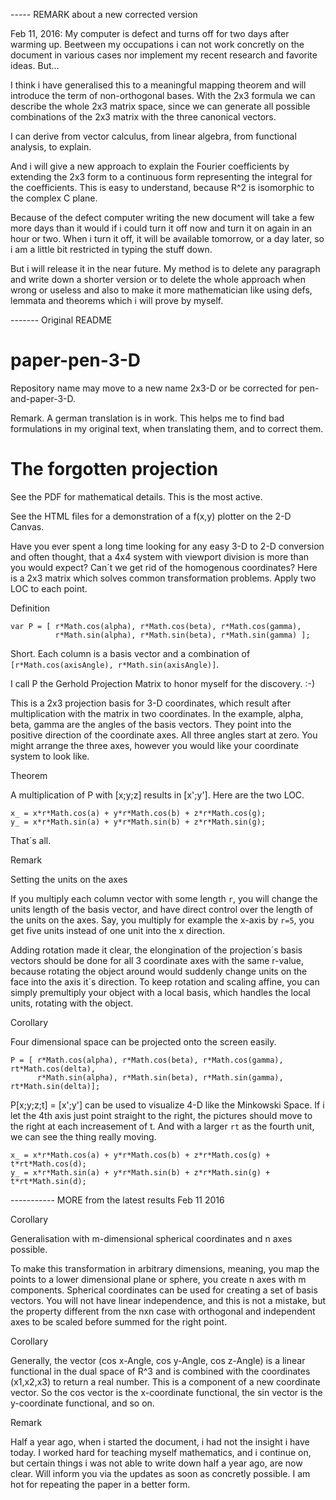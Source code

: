 ----- REMARK about a new corrected version

Feb 11, 2016: My computer is defect and turns off for two days after warming up.
Beetween my occupations i can not work concretly on the document in various cases
nor implement my recent research and favorite ideas. But...

I think i have generalised this to a meaningful mapping theorem and will introduce
the term of non-orthogonal bases. With the 2x3 formula we can describe the whole 2x3
matrix space, since we can generate all possible combinations of the 2x3 matrix with 
the three canonical vectors.

I can derive from vector calculus, from linear algebra, from functional analysis,
to explain.

And i will give a new approach to explain the Fourier coefficients by extending the
2x3 form to a continuous form representing the integral for the coefficients. This is
easy to understand, because R^2 is isomorphic to the complex C plane.

Because of the defect computer writing the new document will take a few more days
than it would if i could turn it off now and turn it on again in an hour or two. When
i turn it off, it will be available tomorrow, or a day later, so i am a little bit
restricted in typing the stuff down.

But i will release it in the near future. My method is to delete any paragraph and write
down a shorter version or to delete the whole approach when wrong or useless and also
to make it more mathematician like using defs, lemmata and theorems which i will prove by
myself.

------- Original README

# paper-pen-3-D
Repository name may move to a new name 2x3-D or be corrected for pen-and-paper-3-D.

Remark. A german translation is in work. This helps me to find bad formulations
in my original text, when translating them, and to correct them.

The forgotten projection
========================

See the PDF for mathematical details. This is the most active.

See the HTML files for a demonstration of a f(x,y) plotter on the 2-D Canvas.

Have you ever spent a long time looking for any easy 3-D to 2-D conversion
and often thought, that a 4x4 system with viewport division is more than you
would expect? Can´t we get rid of the homogenous coordinates? Here is a 2x3
matrix which solves common transformation problems. Apply two LOC to each point.

Definition

```
var P = [ r*Math.cos(alpha), r*Math.cos(beta), r*Math.cos(gamma),
          r*Math.sin(alpha), r*Math.sin(beta), r*Math.sin(gamma) ];
```

Short. Each column is a basis vector and a combination of `[r*Math.cos(axisAngle), r*Math.sin(axisAngle)]`.

I call P the Gerhold Projection Matrix to honor myself for the discovery. :-)
      
This is a 2x3 projection basis for 3-D coordinates, which result 
after multiplication with the matrix in two coordinates. In the example, 
alpha, beta, gamma are the angles of the basis vectors. They point into the
positive direction of the coordinate axes. All three angles start at zero.
You might arrange the three axes, however you would like your coordinate system
to look like.

Theorem

A multiplication of P with [x;y;z] results in [x';y']. Here are the two LOC.

```
x_ = x*r*Math.cos(a) + y*r*Math.cos(b) + z*r*Math.cos(g);
y_ = x*r*Math.sin(a) + y*r*Math.sin(b) + z*r*Math.sin(g);
```

That´s all. 

Remark 

Setting the units on the axes

If you multiply each column vector with some length `r`, you will change the units length
of the basis vector, and have direct control over the length of the units on the axes.
Say, you multiply for example the x-axis by `r=5`, you get five units instead of one unit
into the x direction.

Adding rotation made it clear, the elongination of the projection´s basis vectors should
be done for all 3 coordinate axes with the same r-value, because rotating the object
around would suddenly change units on the face into the axis it´s direction. To keep 
rotation and scaling affine, you can simply premultiply your object with a local basis,
which handles the local units, rotating with the object.

Corollary 

Four dimensional space can be projected onto the screen easily.

```
P = [ r*Math.cos(alpha), r*Math.cos(beta), r*Math.cos(gamma), rt*Math.cos(delta),
      r*Math.sin(alpha), r*Math.sin(beta), r*Math.sin(gamma), rt*Math.sin(delta)];
```

P[x;y;z;t] = [x';y'] can be used to visualize 4-D like the Minkowski Space.
If i let the 4th axis just point straight to the right, the pictures should 
move to the right at each increasement of t. And with a larger `rt` as the fourth
unit, we can see the thing really moving.

```
x_ = x*r*Math.cos(a) + y*r*Math.cos(b) + z*r*Math.cos(g) + t*rt*Math.cos(d);
y_ = x*r*Math.sin(a) + y*r*Math.sin(b) + z*r*Math.sin(g) + t*rt*Math.sin(d);
```

----------- MORE from the latest results Feb 11 2016

Corollary 

Generalisation with m-dimensional spherical coordinates and n axes possible.

To make this transformation in arbitrary dimensions, meaning, you map the
points to a lower dimensional plane or sphere, you create n axes with m 
components. Spherical coordinates can be used for creating a set of basis
vectors. You will not have linear independence, and this is not a mistake,
but the property different from the nxn case with orthogonal and independent
axes to be scaled before summed for the right point.

Corollary

Generally, the vector (cos x-Angle, cos y-Angle, cos z-Angle) is a linear 
functional in the dual space of R^3 and is combined with the coordinates
(x1,x2,x3) to return a real number. This is a component of a new coordinate
vector. So the cos vector is the x-coordinate functional, the sin vector is
the y-coordinate functional, and so on.



Remark 

Half a year ago, when i started the document, i had not the insight i have
today. I worked hard for teaching myself mathematics, and i continue on, but
certain things i was not able to write down half a year ago, are now clear.
Will inform you via the updates as soon as concretly possible. I am hot for
repeating the paper in a better form.
